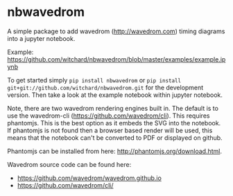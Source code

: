 nbwavedrom
==========

A simple package to add wavedrom (http://wavedrom.com) timing diagrams into a jupyter notebook.

Example: https://github.com/witchard/nbwavedrom/blob/master/examples/example.ipynb

To get started simply `pip install nbwavedrom` or `pip install git+git://github.com/witchard/nbwavedrom.git`
for the development version. Then take a look at the example notebook within jupyter notebook.

Note, there are two wavedrom rendering engines built in. The default is to use the
wavedrom-cli (https://github.com/wavedrom/cli). This requires phantomjs. This is the
best option as it embeds the SVG into the notebook. If phantomjs is not found then a
browser based render will be used, this means that the notebook can't be converted to
PDF or displayed on github.

Phantomjs can be installed from here: http://phantomjs.org/download.html.

Wavedrom source code can be found here:

* https://github.com/wavedrom/wavedrom.github.io
* https://github.com/wavedrom/cli/
